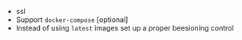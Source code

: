 - ssl
- Support `docker-compose` [optional]
- Instead of using `latest` images set up a proper beesioning control